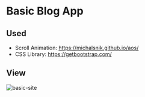 # Basic Blog App

## Used

- Scroll Animation: https://michalsnik.github.io/aos/
- CSS Library: https://getbootstrap.com/


## View


![basic-site](https://user-images.githubusercontent.com/113799443/216645600-52b36c76-23a0-49f3-9f30-7eb27835129b.gif)

